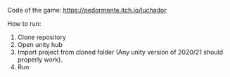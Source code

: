 Code of the game: https://pedormente.itch.io/luchador

How to run:
1. Clone repository
2. Open unity hub
3. Import project from cloned folder (Any unity version of 2020/21 should properly work).
4. Run
